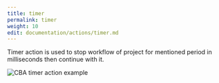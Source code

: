 ```yaml
---
title: timer
permalink: timer
weight: 10
edit: documentation/actions/timer.md
---
```


Timer action is used to stop workflow of project for mentioned period in milliseconds then continue with it. 

![CBA timer action example](/images/extension/actions/timer.jpg)
